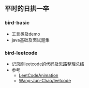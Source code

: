 ## 平时的日拱一卒

### bird-basic
* 工具类及demo
* java基础及面试题集


### bird-leetcode
* 记录刷leetcode的代码及思路整理总结
* 参考
    * [LeetCodeAnimation](https://github.com/MisterBooo/LeetCodeAnimation)
    * [Wang-Jun-Chao/leetcode](https://github.com/Wang-Jun-Chao/leetcode)